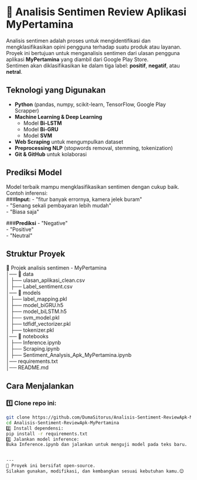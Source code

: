 # 🚀 Analisis Sentimen Review Aplikasi MyPertamina

Analisis sentimen adalah proses untuk mengidentifikasi dan mengklasifikasikan opini pengguna terhadap suatu produk atau layanan.  
Proyek ini bertujuan untuk menganalisis sentimen dari ulasan pengguna aplikasi **MyPertamina** yang diambil dari Google Play Store.  
Sentimen akan diklasifikasikan ke dalam tiga label: **positif**, **negatif**, atau **netral**.


## **Teknologi yang Digunakan**  
- **Python** (pandas, numpy, scikit-learn, TensorFlow, Google Play Scrapper)  
- **Machine Learning & Deep Learning**  
  - Model **Bi-LSTM**  
  - Model **Bi-GRU**  
  - Model **SVM**  
- **Web Scraping** untuk mengumpulkan dataset  
- **Preprocessing NLP** (stopwords removal, stemming, tokenization)  
- **Git & GitHub** untuk kolaborasi  

## **Prediksi Model**  
Model terbaik mampu mengklasifikasikan sentimen dengan cukup baik. 
Contoh inferensi:  
###**Input:**
    - "fitur banyak errornya, kamera jelek buram"   
    - "Senang sekali pembayaran lebih mudah"  
    - "Biasa saja"  

###**Prediksi**
    - "Negative"  
    - "Positive"  
    - "Neutral"  

## **Struktur Proyek**  
📁 Projek analisis sentimen - MyPertamina  
│── 📂 data  
│   ├── ulasan_aplikasi_clean.csv  
│   ├── Label_sentiment.csv   
│── 📂 models   
│   ├── label_mapping.pkl  
│   ├── model_biGRU.h5   
│   ├── model_biLSTM.h5   
│   ├── svm_model.pkl   
│   ├── tdfidf_vectorizer.pkl   
│   ├── tokenizer.pkl   
│── 📂 notebooks     
│   ├── Inference.ipynb   
│   ├── Scraping.ipynb   
│   ├── Sentiment_Analysis_Apk_MyPertamina.ipynb   
│── requirements.txt    
│── README.md    

## **Cara Menjalankan**  
### 1️⃣ Clone repo ini: 
```sh
git clone https://github.com/DumaSitorus/Analisis-Sentiment-ReviewApk-MyPertamina.git
cd Analisis-Sentiment-ReviewApk-MyPertamina 
2️⃣ Install dependensi:
pip install -r requirements.txt
3️⃣ Jalankan model inference:
Buka Inference.ipynb dan jalankan untuk menguji model pada teks baru.


---
📢 Proyek ini bersifat open-source.  
Silakan gunakan, modifikasi, dan kembangkan sesuai kebutuhan kamu.😊
